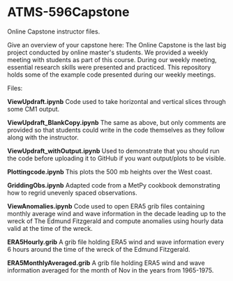 # ATMS-596Capstone
Online Capstone instructor files.

Give an overview of your capstone here: The Online Capstone is the last big project conducted by online master's students. We provided a weekly meeting with students as part of this course. During our weekly meeting, essential research skills were presented and practiced. This repository holds some of the example code presented during our weekly meetings.

Files:

**ViewUpdraft.ipynb**  Code used to take horizontal and vertical slices through some CM1 output.

**ViewUpdraft_BlankCopy.ipynb**  The same as above, but only comments are provided so that students could write in the code themselves as they follow along with the instructor.

**ViewUpdraft_withOutput.ipynb**  Used to demonstrate that you should run the code before uploading it to GitHub if you want output/plots to be visible.

**Plottingcode.ipynb**  This plots the 500 mb heights over the West coast.

**GriddingObs.ipynb**  Adapted code from a MetPy cookbook demonstrating how to regrid unevenly spaced observations.

**ViewAnomalies.ipynb**  Code used to open ERA5 grib files containing monthly average wind and wave information in the decade leading up to the wreck of The Edmund Fitzgerald and compute anomalies using hourly data valid at the time of the wreck.

**ERA5Hourly.grib**  A grib file holding ERA5 wind and wave information every 6 hours around the time of the wreck of the Edmund Fitzgerald.

**ERA5MonthlyAveraged.grib**  A grib file holding ERA5 wind and wave information averaged for the month of Nov in the years from 1965-1975.
